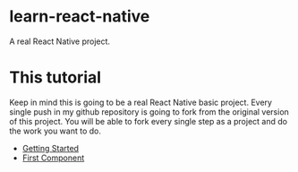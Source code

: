 # learn-react-native
A real React Native project.

# This tutorial

Keep in mind this is going to be a real React Native basic project. Every single push in my github repository is going to fork from the original version of this project. You will be able to fork every single step as a project and do the work you want to do. 

* [Getting Started](https://github.com/ericxlive/learn-react-native/tree/start)
* [First Component](#)



